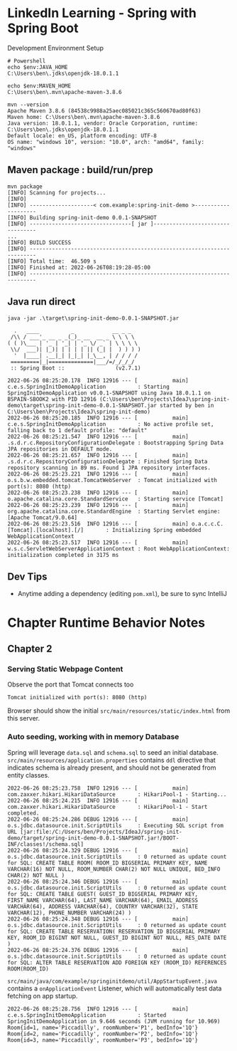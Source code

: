 # LinkedIn Learning - Spring with Spring Boot
Development Environment Setup
```
# Powershell
echo $env:JAVA_HOME
C:\Users\ben\.jdks\openjdk-18.0.1.1

echo $env:MAVEN_HOME
C:\Users\ben\.mvn\apache-maven-3.8.6

mvn --version
Apache Maven 3.8.6 (84538c9988a25aec085021c365c560670ad80f63)
Maven home: C:\Users\ben\.mvn\apache-maven-3.8.6
Java version: 18.0.1.1, vendor: Oracle Corporation, runtime: C:\Users\ben\.jdks\openjdk-18.0.1.1
Default locale: en_US, platform encoding: UTF-8
OS name: "windows 10", version: "10.0", arch: "amd64", family: "windows"
```

## Maven package : build/run/prep
```
mvn package
[INFO] Scanning for projects...
[INFO]
[INFO] --------------------< com.example:spring-init-demo >--------------------
[INFO] Building spring-init-demo 0.0.1-SNAPSHOT
[INFO] --------------------------------[ jar ]---------------------------------
...
[INFO] BUILD SUCCESS
[INFO] ------------------------------------------------------------------------
[INFO] Total time:  46.509 s
[INFO] Finished at: 2022-06-26T08:19:28-05:00
[INFO] ------------------------------------------------------------------------
```

## Java run direct
```
java -jar .\target\spring-init-demo-0.0.1-SNAPSHOT.jar

  .   ____          _            __ _ _
 /\\ / ___'_ __ _ _(_)_ __  __ _ \ \ \ \
( ( )\___ | '_ | '_| | '_ \/ _` | \ \ \ \
 \\/  ___)| |_)| | | | | || (_| |  ) ) ) )
  '  |____| .__|_| |_|_| |_\__, | / / / /
 =========|_|==============|___/=/_/_/_/
 :: Spring Boot ::                (v2.7.1)

2022-06-26 08:25:20.178  INFO 12916 --- [           main] c.e.s.SpringInitDemoApplication          : Starting SpringInitDemoApplication v0.0.1-SNAPSHOT using Java 18.0.1.1 on BSPAIN-SBOOK2 with PID 12916 (C:\Users\ben\Projects\IdeaJ\spring-init-demo\target\spring-init-demo-0.0.1-SNAPSHOT.jar started by ben in C:\Users\ben\Projects\IdeaJ\spring-init-demo)
2022-06-26 08:25:20.185  INFO 12916 --- [           main] c.e.s.SpringInitDemoApplication          : No active profile set, falling back to 1 default profile: "default"
2022-06-26 08:25:21.547  INFO 12916 --- [           main] .s.d.r.c.RepositoryConfigurationDelegate : Bootstrapping Spring Data JPA repositories in DEFAULT mode.
2022-06-26 08:25:21.657  INFO 12916 --- [           main] .s.d.r.c.RepositoryConfigurationDelegate : Finished Spring Data repository scanning in 89 ms. Found 1 JPA repository interfaces.
2022-06-26 08:25:23.221  INFO 12916 --- [           main] o.s.b.w.embedded.tomcat.TomcatWebServer  : Tomcat initialized with port(s): 8080 (http)
2022-06-26 08:25:23.238  INFO 12916 --- [           main] o.apache.catalina.core.StandardService   : Starting service [Tomcat]
2022-06-26 08:25:23.239  INFO 12916 --- [           main] org.apache.catalina.core.StandardEngine  : Starting Servlet engine: [Apache Tomcat/9.0.64]
2022-06-26 08:25:23.516  INFO 12916 --- [           main] o.a.c.c.C.[Tomcat].[localhost].[/]       : Initializing Spring embedded WebApplicationContext
2022-06-26 08:25:23.517  INFO 12916 --- [           main] w.s.c.ServletWebServerApplicationContext : Root WebApplicationContext: initialization completed in 3175 ms
```

## Dev Tips
- Anytime adding a dependency (editing `pom.xml`), be sure to sync IntelliJ

# Chapter Runtime Behavior Notes

## Chapter 2

### Serving Static Webpage Content
Observe the port that Tomcat connects too
```
Tomcat initialized with port(s): 8080 (http)
```
Browser should show the initial `src/main/resources/static/index.html` from this server.

### Auto seeding, working with in memory Database
Spring will leverage `data.sql` and `schema.sql` to seed an initial database.  `src/main/resources/application.properties` contains `ddl` directive that indicates schema is already present, and should not be generated from entity classes.

```
2022-06-26 08:25:23.758  INFO 12916 --- [           main] com.zaxxer.hikari.HikariDataSource       : HikariPool-1 - Starting...
2022-06-26 08:25:24.215  INFO 12916 --- [           main] com.zaxxer.hikari.HikariDataSource       : HikariPool-1 - Start completed.
2022-06-26 08:25:24.286 DEBUG 12916 --- [           main] o.s.jdbc.datasource.init.ScriptUtils     : Executing SQL script from URL [jar:file:/C:/Users/ben/Projects/IdeaJ/spring-init-demo/target/spring-init-demo-0.0.1-SNAPSHOT.jar!/BOOT-INF/classes!/schema.sql]
2022-06-26 08:25:24.329 DEBUG 12916 --- [           main] o.s.jdbc.datasource.init.ScriptUtils     : 0 returned as update count for SQL: CREATE TABLE ROOM( ROOM_ID BIGSERIAL PRIMARY KEY, NAME VARCHAR(16) NOT NULL, ROOM_NUMBER CHAR(2) NOT NULL UNIQUE, BED_INFO CHAR(2) NOT NULL )
2022-06-26 08:25:24.346 DEBUG 12916 --- [           main] o.s.jdbc.datasource.init.ScriptUtils     : 0 returned as update count for SQL: CREATE TABLE GUEST( GUEST_ID BIGSERIAL PRIMARY KEY, FIRST_NAME VARCHAR(64), LAST_NAME VARCHAR(64), EMAIL_ADDRESS VARCHAR(64), ADDRESS VARCHAR(64), COUNTRY VARCHAR(32), STATE VARCHAR(12), PHONE_NUMBER VARCHAR(24) )
2022-06-26 08:25:24.348 DEBUG 12916 --- [           main] o.s.jdbc.datasource.init.ScriptUtils     : 0 returned as update count for SQL: CREATE TABLE RESERVATION( RESERVATION_ID BIGSERIAL PRIMARY KEY, ROOM_ID BIGINT NOT NULL, GUEST_ID BIGINT NOT NULL, RES_DATE DATE )
2022-06-26 08:25:24.376 DEBUG 12916 --- [           main] o.s.jdbc.datasource.init.ScriptUtils     : 0 returned as update count for SQL: ALTER TABLE RESERVATION ADD FOREIGN KEY (ROOM_ID) REFERENCES ROOM(ROOM_ID)
```

`src/main/java/com/example/springinitdemo/util/AppStartupEvent.java` contains a `onApplicationEvent` Listener, which will automatically test data fetching on app startup.

```
2022-06-26 08:25:28.756  INFO 12916 --- [           main] c.e.s.SpringInitDemoApplication          : Started SpringInitDemoApplication in 9.646 seconds (JVM running for 10.969)
Room{id=1, name='Piccadilly', roomNumber='P1', bedInfo='1Q'}
Room{id=2, name='Piccadilly', roomNumber='P2', bedInfo='1Q'}
Room{id=3, name='Piccadilly', roomNumber='P3', bedInfo='1Q'}
```